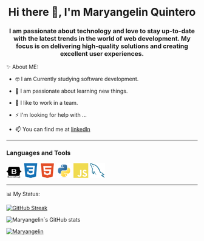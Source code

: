 <div id="header"  align="center">
     <img src="https://media.giphy.com/media/26tn33aiTi1jkl6H6/giphy.gif" width="200"  alt="">
    <h1 align="center">Hi there 👋, I'm Maryangelin Quintero </h1>
    <h3 align="center">I am passionate about technology and love to stay up-to-date with the latest trends in the world of web development. My focus is on delivering high-quality solutions and creating excellent user experiences.</h3>
</div>

✨ About ME:

- 🤓  I am Currently studying software development.

- 🥰 I am passionate about learning new things.

- 👯 I like to work in a team.

- ⚡ I'm looking for help with ...

- 📫 You can find me at [linkedln](https://www.linkedin.com/in/maryangelin-quintero-6b81631a6/) 
---
<div align="left">
    <h3>Languages and Tools</h3>
    <img src="https://github.com/devicons/devicon/blob/master/icons/bootstrap/bootstrap-plain-wordmark.svg" width="40" height="30" title="bootstrap">
      <img src="https://github.com/devicons/devicon/blob/master/icons/css3/css3-plain.svg" width="40" height="40" title="css">
      <img src="https://github.com/devicons/devicon/blob/master/icons/html5/html5-plain.svg" width="40" height="40" title="html">
      <img src="https://github.com/devicons/devicon/blob/master/icons/python/python-original.svg" width="40" height="40" title="pythons">
      <img src="https://github.com/devicons/devicon/blob/master/icons/javascript/javascript-plain.svg" width="40" height="40" title="javaScript">
      <img src="https://github.com/devicons/devicon/blob/master/icons/mysql/mysql-plain.svg" width="40" height="40" title="mysqls">
      
</div>

---
📊 My Status:


[![GitHub Streak](http://github-readme-streak-stats.herokuapp.com?user=agroquinvet&theme=ambient-gradient&hide_border=true)](https://git.io/streak-stats)


![Maryangelin´s GitHub stats](https://github-readme-stats.vercel.app/api?username=agroquinvet&show_icons=true&theme=radical)

[![Maryangelin](https://github-readme-stats.vercel.app/api/top-langs/?username=agroquinvet&Compact_layout=true)](https://github.com/anuraghazra/github-readme-stats)
